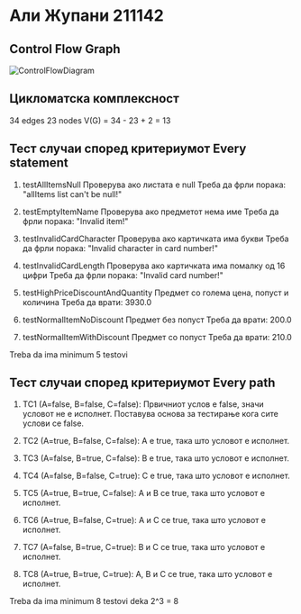 
# Али Жупани 211142

## **Control Flow Graph**

![ControlFlowDiagram](https://github.com/user-attachments/assets/ef2efb44-86bd-47d1-a61f-77656b43461c)

## **Цикломатска комплексност**

34 edges
23 nodes
V(G) = 34 - 23 + 2 = 13

## **Тест случаи според критериумот Every statement**

1. testAllItemsNull
   Проверува ако листата е null
   Треба да фрли порака: "allItems list can't be null!"

2. testEmptyItemName
   Проверува ако предметот нема име
   Треба да фрли порака: "Invalid item!"

3. testInvalidCardCharacter
   Проверува ако картичката има букви
   Треба да фрли порака: "Invalid character in card number!"

4. testInvalidCardLength
   Проверува ако картичката има помалку од 16 цифри
   Треба да фрли порака: "Invalid card number!"

5. testHighPriceDiscountAndQuantity
   Предмет со голема цена, попуст и количина
   Треба да врати: 3930.0

6. testNormalItemNoDiscount
   Предмет без попуст
   Треба да врати: 200.0

7. testNormalItemWithDiscount
   Предмет со попуст 
   Треба да врати: 210.0

Treba da ima minimum 5 testovi
## **Тест случаи според критериумот Every path**

1. TC1 (A=false, B=false, C=false):
   Првичниот услов е false, значи условот не е исполнет. Поставува основа за тестирање кога сите услови се false.

2. TC2 (A=true, B=false, C=false):
    A е true, така што условот е исполнет.

3. TC3 (A=false, B=true, C=false):
   B е true, така што условот е исполнет.

4. TC4 (A=false, B=false, C=true):
   C е true, така што условот е исполнет.

5. TC5 (A=true, B=true, C=false):
   A и B се true, така што условот е исполнет.

6. TC6 (A=true, B=false, C=true):
   A и C се true, така што условот е исполнет.

7. TC7 (A=false, B=true, C=true):
   B и C се true, така што условот е исполнет.

8. TC8 (A=true, B=true, C=true):
   A, B и C се true, така што условот е исполнет.

Treba da ima minimum 8 testovi deka 2^3  = 8





